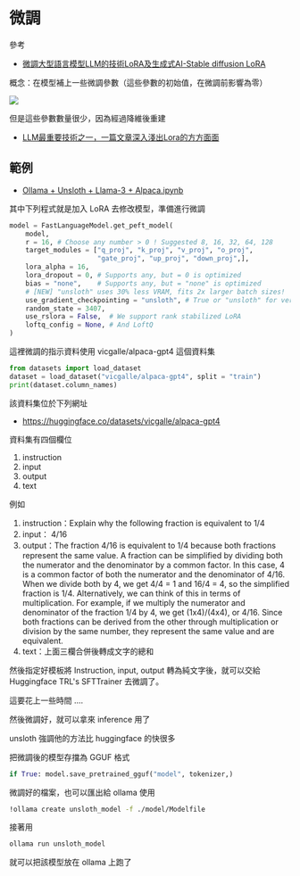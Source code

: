 # 微調

參考

* [微調大型語言模型LLM的技術LoRA及生成式AI-Stable diffusion LoRA](https://xiaosean5408.medium.com/%E5%BE%AE%E8%AA%BF%E5%A4%A7%E5%9E%8B%E8%AA%9E%E8%A8%80%E6%A8%A1%E5%9E%8Bllm%E7%9A%84%E6%8A%80%E8%A1%93lora%E5%8F%8A%E7%94%9F%E6%88%90%E5%BC%8Fai-stable-diffusion-lora-61a41d636772)

概念：在模型補上一些微調參數（這些參數的初始值，在微調前影響為零）

![](https://miro.medium.com/v2/resize:fit:1400/format:webp/0*aY3Rt2Xnkn0ifOXi.png)

但是這些參數數量很少，因為經過降維後重建

* [LLM最重要技術之一，一篇文章深入淺出Lora的方方面面](https://axk51013.medium.com/llm%E5%B0%88%E6%AC%84-all-about-lora-5bc7e447c234)

## 範例

* [Ollama  + Unsloth + Llama-3 + Alpaca.ipynb](https://colab.research.google.com/drive/1WZDi7APtQ9VsvOrQSSC5DDtxq159j8iZ?usp=sharing)

其中下列程式就是加入 LoRA 去修改模型，準備進行微調

```py
model = FastLanguageModel.get_peft_model(
    model,
    r = 16, # Choose any number > 0 ! Suggested 8, 16, 32, 64, 128
    target_modules = ["q_proj", "k_proj", "v_proj", "o_proj",
                      "gate_proj", "up_proj", "down_proj",],
    lora_alpha = 16,
    lora_dropout = 0, # Supports any, but = 0 is optimized
    bias = "none",    # Supports any, but = "none" is optimized
    # [NEW] "unsloth" uses 30% less VRAM, fits 2x larger batch sizes!
    use_gradient_checkpointing = "unsloth", # True or "unsloth" for very long context
    random_state = 3407,
    use_rslora = False,  # We support rank stabilized LoRA
    loftq_config = None, # And LoftQ
)
```

這裡微調的指示資料使用 vicgalle/alpaca-gpt4 這個資料集

```py
from datasets import load_dataset
dataset = load_dataset("vicgalle/alpaca-gpt4", split = "train")
print(dataset.column_names)
```

該資料集位於下列網址

* https://huggingface.co/datasets/vicgalle/alpaca-gpt4

資料集有四個欄位 

1. instruction
2. input
3. output
4. text

例如

1. instruction：Explain why the following fraction is equivalent to 1/4
2. input： 4/16
3. output：The fraction 4/16 is equivalent to 1/4 because both fractions represent the same value. A fraction can be simplified by dividing both the numerator and the denominator by a common factor. In this case, 4 is a common factor of both the numerator and the denominator of 4/16. When we divide both by 4, we get 4/4 = 1 and 16/4 = 4, so the simplified fraction is 1/4. Alternatively, we can think of this in terms of multiplication. For example, if we multiply the numerator and denominator of the fraction 1/4 by 4, we get (1x4)/(4x4), or 4/16. Since both fractions can be derived from the other through multiplication or division by the same number, they represent the same value and are equivalent.
4. text：上面三欄合併後轉成文字的總和

然後指定好模板將 Instruction, input, output 轉為純文字後，就可以交給 Huggingface TRL's SFTTrainer 去微調了。

這要花上一些時間 ....

然後微調好，就可以拿來 inference 用了

unsloth 強調他的方法比 huggingface 的快很多

把微調後的模型存擋為 GGUF 格式

```py
if True: model.save_pretrained_gguf("model", tokenizer,)
```

微調好的檔案，也可以匯出給 ollama 使用

```sh
!ollama create unsloth_model -f ./model/Modelfile
```

接著用 

```sh
ollama run unsloth_model
```

就可以把該模型放在 ollama 上跑了



